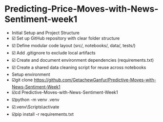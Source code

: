 # Predicting-Price-Moves-with-News-Sentiment-week1

- Initial Setup and Project Structure
- ☑️ Set up GitHub repository with clear folder structure
- ☑️ Define modular code layout (src/, notebooks/, data/, tests/)
- ☑️ Add .gitignore to exclude local artifacts
- ☑️ Create and document environment dependencies (requirements.txt)
- ☑️ Create a shared data cleaning script for reuse across notebooks
- Setup environment
- ☑️git clone https://github.com/GetachewGanfur/Predictive-Moves-with-News-Sentiment-Week1
- ☑️cd Predictive-Moves-with-News-Sentiment-Week1
- ☑️python -m venv .venv
- ☑️.venv\Scripts\activate
- ☑️pip install -r requirements.txt
